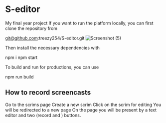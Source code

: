 # S-editor
My final year project
If you want to run the platform locally, you can first clone the repository from

git@github.com:treezy254/S-editor.git
![Screenshot (5)](https://github.com/treezy254/S-editor/assets/84716878/022c5eb1-386c-411d-8f06-647c28b1f7b9)

Then install the necessary dependencies with

npm i
npm start

To build and run for productions, you can use

npm run build

## How to record screencasts
Go to the scrims page
Create a new scrim
Click on the scrim for editing
You will be redirected to a new page
On the page you will be present by a text editor and two (record and ) buttons.
